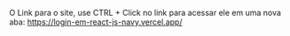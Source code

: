 O Link para o site, use CTRL + Click no link para acessar ele em uma nova aba: <a href="https://login-em-react-js-navy.vercel.app/" >https://login-em-react-js-navy.vercel.app/</a>

